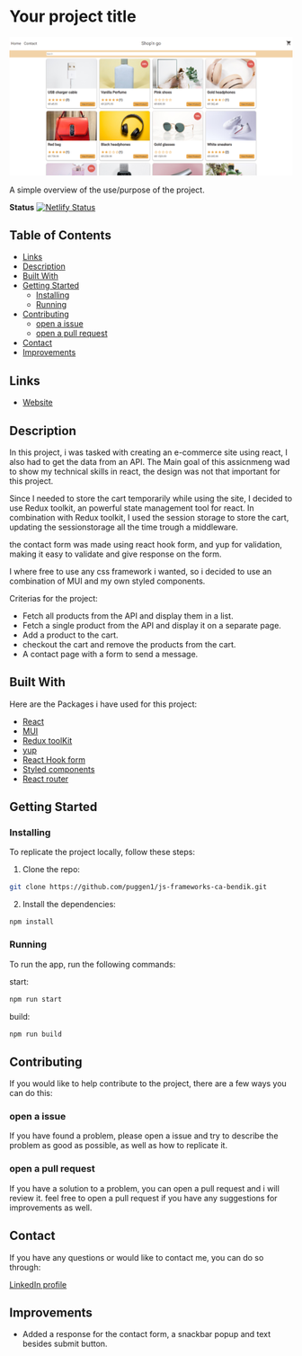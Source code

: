# Your project title

![Image of the frontpage](./src/utils/assetsForReadme/shopnGoFrontpage.PNG)

A simple overview of the use/purpose of the project.

**Status** [![Netlify Status](https://api.netlify.com/api/v1/badges/8cc08b4d-c167-40d0-8138-cd623b4eec8f/deploy-status)](https://app.netlify.com/sites/shopngo/deploys)

## Table of Contents

- [Links](#links)
- [Description](#description)
- [Built With](#built-with)
- [Getting Started](#getting-started)
  - [Installing](#installing)
  - [Running](#running)
- [Contributing](#contributing)
  - [open a issue](#open-a-issue)
  - [open a pull request](#open-a-pull-request)
- [Contact](#contact)
- [Improvements](#improvements)

## Links

- [Website](https://shopngo.netlify.app/)

## Description

In this project, i was tasked with creating an e-commerce site using react, I also had to get the data from an API.
The Main goal of this assicnmeng wad to show my technical skills in react, the design was not that important for this project.

Since I needed to store the cart temporarily while using the site, I decided to use Redux toolkit, an powerful state management tool for react.
In combination with Redux toolkit, I used the session storage to store the cart, updating the sessionstorage all the time trough a middleware.

the contact form was made using react hook form, and yup for validation, making it easy to validate and give response on the form.

I where free to use any css framework i wanted, so i decided to use an combination of MUI and my own styled components.

Criterias for the project:

- Fetch all products from the API and display them in a list.
- Fetch a single product from the API and display it on a separate page.
- Add a product to the cart.
- checkout the cart and remove the products from the cart.
- A contact page with a form to send a message.

## Built With

Here are the Packages i have used for this project:

- [React](https://reactjs.org/)
- [MUI](https://mui.com/)
- [Redux toolKit](https://redux-toolkit.js.org/)
- [yup](https://www.npmjs.com/package/yup)
- [React Hook form](https://react-hook-form.com/)
- [Styled components](https://styled-components.com/)
- [React router](https://reactrouter.com/en/main)

## Getting Started

### Installing

To replicate the project locally, follow these steps:

1. Clone the repo:

```bash
git clone https://github.com/puggen1/js-frameworks-ca-bendik.git
```

2. Install the dependencies:

```
npm install
```

### Running

To run the app, run the following commands:

start:

```bash
npm run start
```

build:

```bash
npm run build
```

## Contributing

If you would like to help contribute to the project, there are a few ways you can do this:

### open a issue

If you have found a problem, please open a issue and try to describe the problem as good as possible, as well as how to replicate it.

### open a pull request

If you have a solution to a problem, you can open a pull request and i will review it.
feel free to open a pull request if you have any suggestions for improvements as well.

## Contact

If you have any questions or would like to contact me, you can do so through:

[LinkedIn profile](https://www.linkedin.com/in/bendik-kvam)

## Improvements

- Added a response for the contact form, a snackbar popup and text besides submit button.

